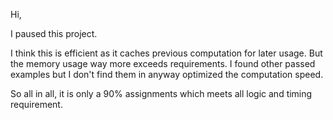 Hi,

I paused this project.

I think this is efficient as it caches previous computation for later usage. But the memory usage way more exceeds requirements. I found other passed examples but I don't find them in anyway optimized the computation speed. 

So all in all, it is only a 90% assignments which meets all logic and timing requirement.
